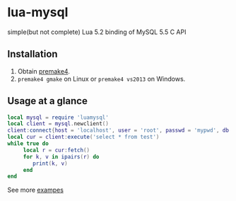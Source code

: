 lua-mysql
===============

simple(but not complete) Lua 5.2 binding of MySQL 5.5 C API

## Installation

1. Obtain [premake4](http://industriousone.com/premake/download).
2. `premake4 gmake` on Linux or `premake4 vs2013` on Windows.


## Usage at a glance

~~~~~~~~~~lua
local mysql = require 'luamysql'
local client = mysql.newclient()
client:connect{host = 'localhost', user = 'root', passwd = 'mypwd', db = 'test'}
local cur = client:execute('select * from test')
while true do
     local r = cur:fetch()
     for k, v in ipairs(r) do
        print(k, v)
     end
end
~~~~~~~~~~

See more [exampes](https://github.com/ichenq/lua-mysql/tree/master/test)